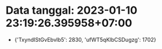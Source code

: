 # Data tanggal: 2023-01-10 23:19:26.395958+07:00

* {'TxyndIStGvEbvlb5': 2830, 'ufWT5qKlbCSDugzg': 1702}
